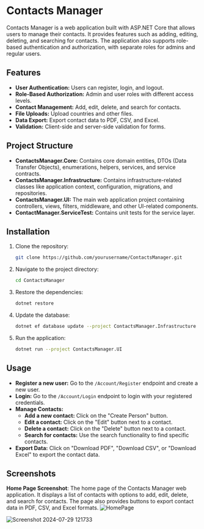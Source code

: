 # Contacts Manager

Contacts Manager is a web application built with ASP.NET Core that allows users to manage their contacts. It provides features such as adding, editing, deleting, and searching for contacts. The application also supports role-based authentication and authorization, with separate roles for admins and regular users.

## Features
- **User Authentication:** Users can register, login, and logout.
- **Role-Based Authorization:** Admin and user roles with different access levels.
- **Contact Management:** Add, edit, delete, and search for contacts.
- **File Uploads:** Upload countries and other files.
- **Data Export:** Export contact data to PDF, CSV, and Excel.
- **Validation:** Client-side and server-side validation for forms.

## Project Structure
- **ContactsManager.Core:** Contains core domain entities, DTOs (Data Transfer Objects), enumerations, helpers, services, and service contracts.
- **ContactsManager.Infrastructure:** Contains infrastructure-related classes like application context, configuration, migrations, and repositories.
- **ContactsManager.UI:** The main web application project containing controllers, views, filters, middleware, and other UI-related components.
- **ContactManager.ServiceTest:** Contains unit tests for the service layer.

## Installation

1. Clone the repository:
   ```bash
   git clone https://github.com/yourusername/ContactsManager.git
   ```

2. Navigate to the project directory:
   ```bash
   cd ContactsManager
   ```

3. Restore the dependencies:
   ```bash
   dotnet restore
   ```

4. Update the database:
   ```bash
   dotnet ef database update --project ContactsManager.Infrastructure
   ```

5. Run the application:
   ```bash
   dotnet run --project ContactsManager.UI
   ```

## Usage

- **Register a new user:** Go to the `/Account/Register` endpoint and create a new user.
- **Login:** Go to the `/Account/Login` endpoint to login with your registered credentials.
- **Manage Contacts:**
  - **Add a new contact:** Click on the "Create Person" button.
  - **Edit a contact:** Click on the "Edit" button next to a contact.
  - **Delete a contact:** Click on the "Delete" button next to a contact.
  - **Search for contacts:** Use the search functionality to find specific contacts.
- **Export Data:** Click on "Download PDF", "Download CSV", or "Download Excel" to export the contact data.

## Screenshots
**Home Page Screenshot**: The home page of the Contacts Manager web application. It displays a list of contacts with options to add, edit, delete, and search for contacts. The page also provides buttons to export contact data in PDF, CSV, and Excel formats.
![HomePage](https://github.com/user-attachments/assets/85b59c42-dbe2-4160-9d87-523bf5ad9bc8)

![Screenshot 2024-07-29 121733](https://github.com/user-attachments/assets/e1a50d2c-13e3-4ffc-a540-0b42a09aaf2c)



